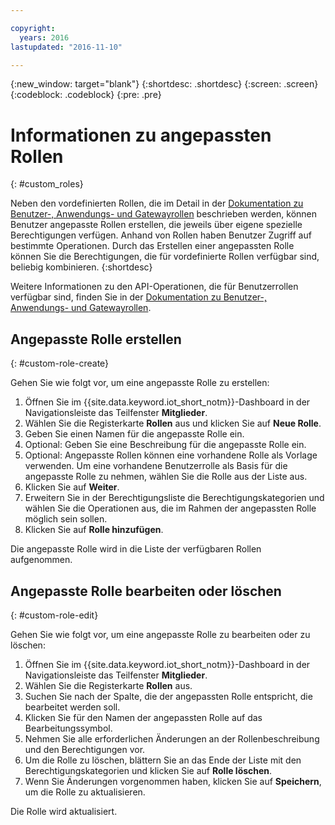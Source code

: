```yaml
---

copyright:
  years: 2016
lastupdated: "2016-11-10"

---
```


{:new_window: target="blank"}
{:shortdesc: .shortdesc}
{:screen: .screen}
{:codeblock: .codeblock}
{:pre: .pre}

# Informationen zu angepassten Rollen
{: #custom_roles}

Neben den vordefinierten Rollen, die im Detail in der [Dokumentation zu Benutzer-, Anwendungs- und Gatewayrollen](roles_index.html) beschrieben werden, können Benutzer angepasste Rollen erstellen, die jeweils über eigene spezielle Berechtigungen verfügen. Anhand von Rollen haben Benutzer Zugriff auf bestimmte Operationen. Durch das Erstellen einer angepassten Rolle können Sie die Berechtigungen, die für vordefinierte Rollen verfügbar sind, beliebig kombinieren.
{:shortdesc}

Weitere Informationen zu den API-Operationen, die für Benutzerrollen verfügbar sind, finden Sie in der [Dokumentation zu Benutzer-, Anwendungs- und Gatewayrollen](roles_index.html).

## Angepasste Rolle erstellen
{: #custom-role-create}

Gehen Sie wie folgt vor, um eine angepasste Rolle zu erstellen:

1. Öffnen Sie im {{site.data.keyword.iot_short_notm}}-Dashboard in der Navigationsleiste das Teilfenster **Mitglieder**.
2. Wählen Sie die Registerkarte **Rollen** aus und klicken Sie auf **Neue Rolle**.
3. Geben Sie einen Namen für die angepasste Rolle ein.
4. Optional: Geben Sie eine Beschreibung für die angepasste Rolle ein.
5. Optional: Angepasste Rollen können eine vorhandene Rolle als Vorlage verwenden. Um eine vorhandene Benutzerrolle als Basis für die angepasste Rolle zu nehmen, wählen Sie die Rolle aus der Liste aus.
6. Klicken Sie auf **Weiter**.
7. Erweitern Sie in der Berechtigungsliste die Berechtigungskategorien und wählen Sie die Operationen aus, die im Rahmen der angepassten Rolle möglich sein sollen.
8. Klicken Sie auf **Rolle hinzufügen**.

Die angepasste Rolle wird in die Liste der verfügbaren Rollen aufgenommen.

## Angepasste Rolle bearbeiten oder löschen
{: #custom-role-edit}

Gehen Sie wie folgt vor, um eine angepasste Rolle zu bearbeiten oder zu löschen:

1. Öffnen Sie im {{site.data.keyword.iot_short_notm}}-Dashboard in der Navigationsleiste das Teilfenster **Mitglieder**.
2. Wählen Sie die Registerkarte **Rollen** aus.
3. Suchen Sie nach der Spalte, die der angepassten Rolle entspricht, die bearbeitet werden soll.
3. Klicken Sie für den Namen der angepassten Rolle auf das Bearbeitungssymbol.
4. Nehmen Sie alle erforderlichen Änderungen an der Rollenbeschreibung und den Berechtigungen vor.
5. Um die Rolle zu löschen, blättern Sie an das Ende der Liste mit den Berechtigungskategorien und klicken Sie auf **Rolle löschen**.
5. Wenn Sie Änderungen vorgenommen haben, klicken Sie auf **Speichern**, um die Rolle zu aktualisieren.

Die Rolle wird aktualisiert.
